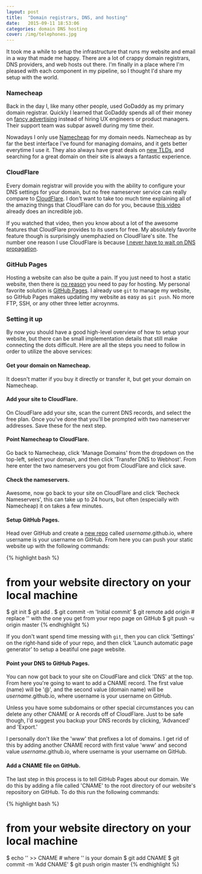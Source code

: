 ```yaml
---
layout: post
title:  "Domain registrars, DNS, and hosting"
date:   2015-09-11 18:53:06
categories: domain DNS hosting
cover: /img/telephones.jpg
---
```

It took me a while to setup the infrastructure that runs my website and email in
a way that made me happy. There are a lot of crappy domain registrars, DNS
providers, and web hosts out there. I'm finally in a place where I'm pleased
with each component in my pipeline, so I thought I'd share my setup with the
world.

### Namecheap

Back in the day I, like many other people, used GoDaddy as my primary domain
registrar. Quickly I learned that GoDaddy spends all of their money on
[fancy advertising][godaddy] instead of hiring UX engineers or product managers.
Their support team was subpar aswell during my time their.

Nowadays I only use [Namecheap][namecheap] for my domain needs. Namecheap as by
far the best interface I've found for managing domains, and it gets better
everytime I use it. They also always have great deals on [new TLDs][tlds], and
searching for a great domain on their site is always a fantastic experience.

### CloudFlare

Every domain registrar will provide you with the ability to configure your DNS
settings for your domain, but no free nameserver service can really compare to
[CloudFlare][cloudflare]. I don't want to take too much time explaining all of
the amazing things that CloudFlare can do for you, because [this video][CFvideo]
already does an incredible job.

If you watched that video, then you know about a lot of the awesome features
that CloudFlare provides to its users for free. My absolutely favorite feature
though is surprisingly unemphazied on CloudFlare's site. The number one reason
I use CloudFlare is because [I never have to wait on DNS propagation][propagation].

### GitHub Pages

Hosting a website can also be quite a pain. If you just need to host a static
website, then there is [no reason][google] you need to pay for hosting. My
personal favorite solution is [GitHub Pages][github]. I already use `git` to
manage my website, so GitHub Pages makes updating my website as easy as `git push`.
No more FTP, SSH, or any other three letter acroynms.

### Setting it up

By now you should have a good high-level overview of how to setup your website,
but there can be small implementation details that still make connecting the
dots difficult. Here are all the steps you need to follow in order to utilize
the above services:

#### Get your domain on Namecheap.

It doesn't matter if you buy it directly or transfer it, but get your domain on
Namecheap.

#### Add your site to CloudFlare.

On CloudFlare add your site, scan the current DNS records, and select the free
plan. Once you've done that you'll be prompted with two nameserver addresses.
Save these for the next step.

#### Point Namecheap to CloudFlare.

Go back to Namecheap, click 'Manage Domains' from the dropdown on the top-left,
select your domain, and then click 'Transfer DNS to Webhost'. From here enter
the two nameservers you got from CloudFlare and click save.

#### Check the nameservers.

Awesome, now go back to your site on CloudFlare and click 'Recheck Nameservers',
this can take up to 24 hours, but often (especially with Namecheap) it on takes
a few minutes.

#### Setup GitHub Pages.

Head over GitHub and create a [new repo][repo] called *username*.github.io,
where username is your username on GitHub. From here you can push your static
website up with the following commands:

{% highlight bash %}  
# from your website directory on your local machine
$ git init
$ git add .
$ git commit -m 'Initial commit'
$ git remote add origin <your-remote-url> # replace '<your-remote-url>' with the one you get from your repo page on GitHub
$ git push -u origin master
{% endhighlight %}

If you don't want spend time messing with `git`, then you can click 'Settings'
on the right-hand side of your repo, and then click 'Launch automatic page
generator' to setup a beatiful one page website.

#### Point your DNS to GitHub Pages.

You can now got back to your site on CloudFlare and click 'DNS' at the top. From
here you're going to want to add a CNAME record. The first value (name) will be
'@', and the second value (domain name) will be *username*.github.io, where
username is your username on GitHub.

Unless you have some subdomains or other special circumstances you can delete
any other CNAME or A records off of CloudFlare. Just to be safe though, I'd
suggest you backup your DNS records by clicking, 'Advanced' and 'Export.'

I personally don't like the 'www' that prefixes a lot of domains. I get rid of
this by adding another CNAME record with first value 'www' and second value 
*username*.github.io, where username is your username on GitHub.

#### Add a CNAME file on GitHub.

The last step in this process is to tell GitHub Pages about our domain. We do
this by adding a file called 'CNAME' to the root directory of our website's
repository on GitHub. To do this run the following commands:

{% highlight bash %}  
# from your website directory on your local machine
$ echo '<your-domain>' >> CNAME # where '<your-domain>' is your domain
$ git add CNAME
$ git commit -m 'Add CNAME'
$ git push origin master
{% endhighlight %}


[godaddy]:      http://fortune.com/2015/03/30/godaddy-ads-ipo/
[namecheap]:    http://www.namecheap.com/?aff=90584
[tlds]:         https://www.namecheap.com/domains/new-tlds/explore.aspx?aff=90584
[cloudflare]:   https://www.cloudflare.com/
[CFvideo]:      https://vimeo.com/14700285
[propagation]:  https://blog.cloudflare.com/never-deal-with-dns-propagation-again/
[google]:       https://google.com/search?q=free+static+website+hosting
[github]:       https://pages.github.com/
[repo]:         https://github.com/new
